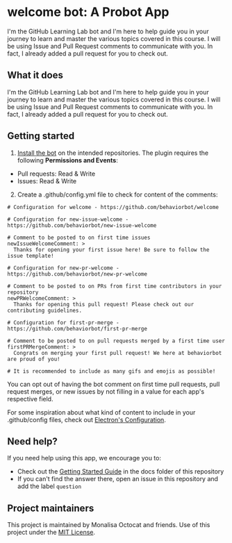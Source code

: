 # welcome bot: A Probot App

I'm the GitHub Learning Lab bot and I'm here to help guide you in your journey to learn and master the various topics covered in this course. I will be using Issue and Pull Request comments to communicate with you. In fact, I already added a pull request for you to check out.

## What it does

I'm the GitHub Learning Lab bot and I'm here to help guide you in your journey to learn and master the various topics covered in this course. I will be using Issue and Pull Request comments to communicate with you. In fact, I already added a pull request for you to check out.

## Getting started

1. [Install the bot](https://github.com/apps/welcome) on the intended repositories. The plugin requires the following **Permissions and Events**:

- Pull requests: Read & Write
- Issues: Read & Write

2. Create a .github/config.yml file to check for content of the comments:

```
# Configuration for welcome - https://github.com/behaviorbot/welcome

# Configuration for new-issue-welcome - https://github.com/behaviorbot/new-issue-welcome

# Comment to be posted to on first time issues
newIssueWelcomeComment: >
  Thanks for opening your first issue here! Be sure to follow the issue template!

# Configuration for new-pr-welcome - https://github.com/behaviorbot/new-pr-welcome

# Comment to be posted to on PRs from first time contributors in your repository
newPRWelcomeComment: >
  Thanks for opening this pull request! Please check out our contributing guidelines.

# Configuration for first-pr-merge - https://github.com/behaviorbot/first-pr-merge

# Comment to be posted to on pull requests merged by a first time user
firstPRMergeComment: >
  Congrats on merging your first pull request! We here at behaviorbot are proud of you!

# It is recommended to include as many gifs and emojis as possible!
```

You can opt out of having the bot comment on first time pull requests, pull request merges, or new issues by not filling in a value for each app's respective field.

For some inspiration about what kind of content to include in your .github/config files, check out [Electron's Configuration](https://github.com/electron/electron/blob/master/.github/config.yml).

## Need help?

If you need help using this app, we encourage you to:

- Check out the [Getting Started Guide](docs/getting-started.md) in the docs folder of this repository
- If you can't find the answer there, open an issue in this repository and add the label `question`

## Project maintainers

This project is maintained by Monalisa Octocat and friends. Use of this project under the [MIT License](LICENSE.md).
